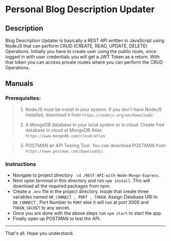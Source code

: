 # Personal Blog Description Updater
## Description
Blog Description Updater is basically a REST API written in JavaScript using NodeJS that can perform CRUD (CREATE, READ, UPDATE, DELETE) Operations.
Initially you have to create user using the public route, once logged in with user credentials you will get a JWT Token as a return. With that token you can access private routes where you can perform the CRUD Operations.
## Manuals
### Prerequisites:

> 1. NodeJS must be install in your system. If you don't have NodeJS installed, download it from `https://nodejs.org/en/download/`.

> 2. A MongoDB database in your local system or in cloud. Create free database in cloud at MongoDB Atlas `https://www.mongodb.com/cloud/atlas`

> 3. POSTMAN an API Testing Tool. You can download POSTMAN from `https://www.postman.com/downloads/`.
### Instructions
* Navigate to project directory
`  cd /REST-API-with-Node-Mongo-Express `.
* Next open terminal in this directory and run `npm install`. This will download all the required packages from npm.
* Create a `.env` file in the project directory. Inside that create three variables named `DB_CONNECT , PORT , TOKEN`. Assign Database URI to `DB_CONNECT` , Port Number to `PORT` else it will run at port 3000 and `TOKEN_SECRET` to any secret. 
* Once you are done with the above steps run `npm start` to start the app.
* Finally open up POSTMAN to test the API.

***


That's all. Hope you understand. 
